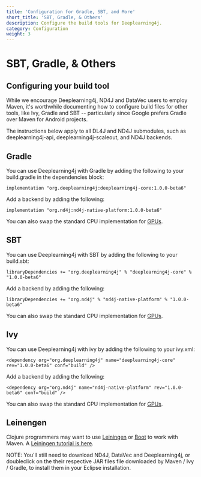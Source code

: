 ```yaml
---
title: 'Configuration for Gradle, SBT, and More'
short_title: 'SBT, Gradle, & Others'
description: Configure the build tools for Deeplearning4j.
category: Configuration
weight: 3
---
```


# SBT, Gradle, & Others

## Configuring your build tool

While we encourage Deeplearning4j, ND4J and DataVec users to employ Maven, it's worthwhile documenting how to configure build files for other tools, like Ivy, Gradle and SBT -- particularly since Google prefers Gradle over Maven for Android projects.

The instructions below apply to all DL4J and ND4J submodules, such as deeplearning4j-api, deeplearning4j-scaleout, and ND4J backends.

## Gradle

You can use Deeplearning4j with Gradle by adding the following to your build.gradle in the dependencies block:

```text
implementation "org.deeplearning4j:deeplearning4j-core:1.0.0-beta6"
```

Add a backend by adding the following:

```text
implementation "org.nd4j:nd4j-native-platform:1.0.0-beta6"
```

You can also swap the standard CPU implementation for [GPUs](deeplearning4j/deeplearning4j-config-gpu-cpu).

## SBT

You can use Deeplearning4j with SBT by adding the following to your build.sbt:

```text
libraryDependencies += "org.deeplearning4j" % "deeplearning4j-core" % "1.0.0-beta6"
```

Add a backend by adding the following:

```text
libraryDependencies += "org.nd4j" % "nd4j-native-platform" % "1.0.0-beta6"
```

You can also swap the standard CPU implementation for [GPUs](deeplearning4j/deeplearning4j-config-gpu-cpu).

## Ivy

You can use Deeplearning4j with ivy by adding the following to your ivy.xml:

```markup
<dependency org="org.deeplearning4j" name="deeplearning4j-core" rev="1.0.0-beta6" conf="build" />
```

Add a backend by adding the following:

```markup
<dependency org="org.nd4j" name="nd4j-native-platform" rev="1.0.0-beta6" conf="build" />
```

You can also swap the standard CPU implementation for [GPUs](deeplearning4j/deeplearning4j-config-gpu-cpu).

## Leinengen

Clojure programmers may want to use [Leiningen](https://github.com/technomancy/leiningen/) or [Boot](http://boot-clj.com/) to work with Maven. A [Leiningen tutorial is here](https://github.com/technomancy/leiningen/blob/master/doc/TUTORIAL.md).

NOTE: You'll still need to download ND4J, DataVec and Deeplearning4j, or doubleclick on the their respective JAR files file downloaded by Maven / Ivy / Gradle, to install them in your Eclipse installation.

